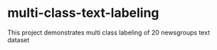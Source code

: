 # multi-class-text-labeling
This project demonstrates multi class labeling of 20 newsgroups text dataset 
